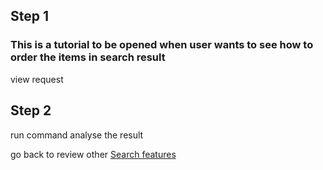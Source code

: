 ## Step 1
### This is a tutorial to be opened when user wants to see how to order the items in search result

view request

## Step 2 

run command
analyse the result

go back to review other [Search features](tutorial.md)
